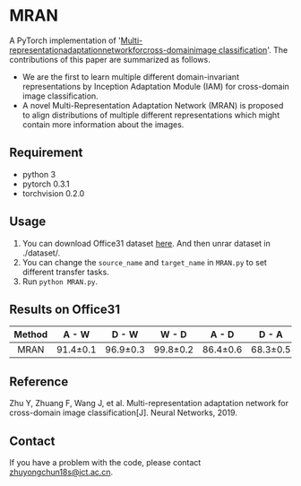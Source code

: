 # MRAN
A PyTorch implementation of '[Multi-representationadaptationnetworkforcross-domainimage
classification](https://www.sciencedirect.com/science/article/pii/S0893608019301984)'.
The contributions of this paper are summarized as follows. 
* We are the first to learn multiple different domain-invariant representations by Inception
Adaptation Module (IAM) for cross-domain image classification.
* A novel Multi-Representation Adaptation Network (MRAN) is proposed to align distributions of multiple different representations which might contain more information about the images.

## Requirement
* python 3
* pytorch 0.3.1
* torchvision 0.2.0

## Usage
1. You can download Office31 dataset [here](https://pan.baidu.com/s/1o8igXT4#list/path=%2F). And then unrar dataset in ./dataset/.
2. You can change the `source_name` and `target_name` in `MRAN.py` to set different transfer tasks.
3. Run `python MRAN.py`.

## Results on Office31
| Method | A - W | D - W | W - D | A - D | D - A | W - A | Average |
|:--------------:|:-----:|:-----:|:-----:|:-----:|:----:|:----:|:-------:|
| MRAN | 91.4±0.1 | 96.9±0.3 | 99.8±0.2 | 86.4±0.6 | 68.3±0.5 | 70.9±0.6 | 85.6 |

## Reference

Zhu Y, Zhuang F, Wang J, et al. Multi-representation adaptation network for cross-domain image classification[J]. Neural Networks, 2019.

## Contact

If you have a problem with the code, please contact zhuyongchun18s@ict.ac.cn.
